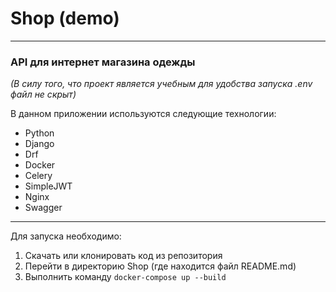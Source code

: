 # Shop (demo)
___
### __API для интернет магазина одежды__

_(В силу того, что проект является учебным для удобства запуска .env файл не скрыт)_

В данном приложении используются следующие технологии:
* Python
* Django
* Drf
* Docker
* Celery
* SimpleJWT
* Nginx
* Swagger

___
Для запуска необходимо:

1. Скачать или клонировать код из репозитория
2. Перейти в директорию Shop (где находится файл README.md)
3. Выполнить команду `docker-compose up --build`
